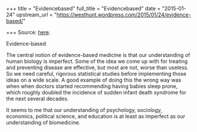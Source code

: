 +++
title = "Evidencebased"
full_title = "Evidencebased"
date = "2015-01-24"
upstream_url = "https://westhunt.wordpress.com/2015/01/24/evidence-based/"

+++
Source: [here](https://westhunt.wordpress.com/2015/01/24/evidence-based/).

Evidence-based

The central notion of evidence-based medicine is that our understanding
of human biology is imperfect. Some of the idea we come up with for
treating and preventing disease are effective, but most are not, worse
than useless. So we need careful, rigorous statistical studies before
implementing those ideas on a wide scale. A good example of doing this
the wrong way was when when doctors started recommending having babies
sleep prone, which roughly doubled the incidence of sudden infant death
syndrome for the next several decades.

It seems to me that our understanding of psychology, sociology,
economics, political science, and education is at least as imperfect as
our understanding of biomedicine.


